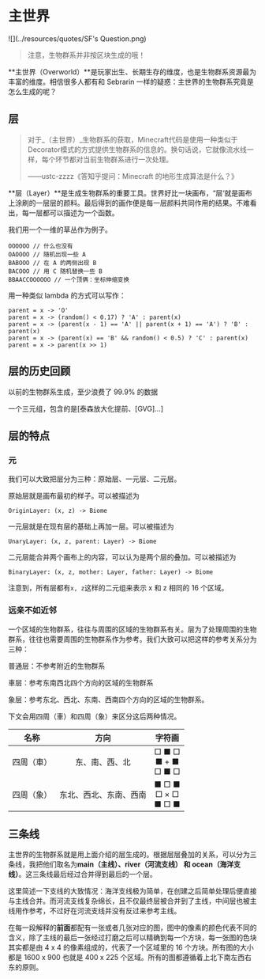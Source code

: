 #  主世界

![](../resources/quotes/SF's Question.png)

> 注意，生物群系并非按区块生成的哦！

**主世界（Overworld）**是玩家出生、长期生存的维度，也是生物群系资源最为丰富的维度。相信很多人都有和 Sebrarin 一样的疑惑：主世界的生物群系究竟是怎么生成的呢？

## 层

> 对于_（主世界）_生物群系的获取，Minecraft代码是使用一种类似于Decorator模式的方式提供生物群系的信息的。换句话说，它就像流水线一样，每个环节都对当前生物群系进行一次处理。
>
> ——ustc-zzzz《答知乎提问：Minecraft 的地形生成算法是什么？》

**层（Layer）**是生成生物群系的重要工具。世界好比一块画布，“层‘就是画布上涂刷的一层层的颜料。最后得到的画作便是每一层颜料共同作用的结果。不难看出，每一层都可以描述为一个函数。

我们用一个一维的草丛作为例子。


```
OOOOOO // 什么也没有
OAOOOO // 随机出现一些 A
BABOOO // 在 A 的两侧出现 B
BACOOO // 用 C 随机替换一些 B
BBAACCOOOOOO // 一个顶俩：坐标伸缩变换 
```
用一种类似 lambda 的方式可以写作：

```
parent = x -> 'O'
parent = x -> (random() < 0.17) ? 'A' : parent(x)
parent = x -> (parent(x - 1) == 'A' || parent(x + 1) == 'A') ? 'B' : parent(x)
parent = x -> (parent(x) == 'B' && random() < 0.5) ? 'C' : parent(x)
parent = x -> parent(x >> 1)
```





## 层的历史回顾

以前的生物群系生成，至少浪费了 99.9% 的数据

一个三元组，包含的是[泰森放大化提前、[GVG]...]

## 层的特点

### 元

我们可以大致把层分为三种：原始层、一元层、二元层。

原始层就是画布最初的样子。可以被描述为 

`OriginLayer: (x, z) -> Biome`

一元层就是在现有层的基础上再加一层。可以被描述为

`UnaryLayer: (x, z, parent: Layer) -> Biome`

二元层能合并两个画布上的内容，可以认为是两个层的叠加。可以被描述为

`BinaryLayer: (x, z, mother: Layer, father: Layer) -> Biome`

注意到，所有层都有`x, z`这样的二元组来表示 x 和 z 相同的 16 个区域。

### 远亲不如近邻

一个区域的生物群系，往往与周围的区域的生物群系有关。层为了处理周围的生物群系，往往也需要周围的生物群系作为参考。我们大致可以把这样的参考关系分为三种：

普通层：不参考附近的生物群系

車层：参考东南西北四个方向的区域的生物群系

象层：参考东北、西北、东南、西南四个方向的区域的生物群系。

下文会用四周（車）和四周（象）来区分这后两种情况。

|    名称    |          方向          |             字符画             |
| :--------: | :--------------------: | :----------------------------: |
| 四周（車） |     东、南、西、北     | □ ■ □<br/>■ + ■<br/>□ ■ □<br/> |
| 四周（象） | 东北、西北、东南、西南 | ■ □ ■<br/>□ × □<br/>■ □ ■<br/> |

## 三条线

主世界的生物群系就是用上面介绍的层生成的。根据层层叠加的关系，可以分为三条线，我把他们取名为**main（主线）、river（河流支线） 和 ocean（海洋支线）**。这三条线最后经过合并得到最后的一个层。

这里简述一下支线的大致情况：海洋支线极为简单，在创建之后简单处理后便直接与主线合并。而河流支线复杂绵长，且不仅最终层被合并到了主线，中间层也被主线用作参考，不过好在河流支线并没有反过来参考主线。

在每一段解释的**前面**都配有一张或者几张对应的图，图中的像素的颜色代表不同的含义，除了主线的最后一张经过打磨之后可以精确到每一个方块，每一张图的色块其实都是由 4 x 4 的像素组成的，代表了一个区域里的 16 个方块。所有图的大小都是 1600 x 900 也就是 400 x 225 个区域。所有的图都遵循着上北下南左西右东的原则。